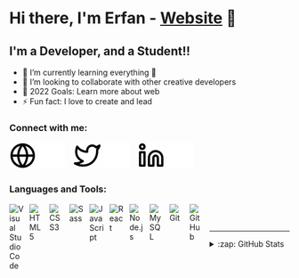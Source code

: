 # Hi there, I'm Erfan - [Website] 👋

## I'm a Developer, and a Student!!

- 🌱 I’m currently learning everything 🤣
- 👯 I’m looking to collaborate with other creative developers
- 🥅 2022 Goals: Learn more about web
- ⚡ Fun fact: I love to create and lead

### Connect with me:

[![website](./img/globe-light.svg)](https://ernateghi.ir#gh-dark-mode-only)
[![website](./img/globe-dark.svg)](https://ernateghi.ir#gh-light-mode-only)
&nbsp;&nbsp;
[![website](./img/twitter-light.svg)](https://twitter.com/EBaygi#gh-dark-mode-only)
[![website](./img/twitter-dark.svg)](https://twitter.com/EBaygi#gh-light-mode-only)
&nbsp;&nbsp;
[![website](./img/linkedin-light.svg)](https://www.linkedin.com/in/er-nateghi-09a062250/#gh-dark-mode-only)
[![website](./img/linkedin-dark.svg)](https://www.linkedin.com/in/er-nateghi-09a062250/#gh-light-mode-only)

### Languages and Tools:

[<img align="left" alt="Visual Studio Code" width="26px" src="https://cdn.jsdelivr.net/gh/devicons/devicon/icons/vscode/vscode-original.svg" style="padding-right:10px;" />][website]
[<img align="left" alt="HTML5" width="26px" src="https://cdn.jsdelivr.net/gh/devicons/devicon/icons/html5/html5-original.svg" style="padding-right:10px;" />][website]
[<img align="left" alt="CSS3" width="26px" src="https://cdn.jsdelivr.net/gh/devicons/devicon/icons/css3/css3-original.svg" style="padding-right:10px;" />][website]
[<img align="left" alt="Sass" width="26px" src="https://cdn.jsdelivr.net/gh/devicons/devicon/icons/sass/sass-original.svg" style="padding-right:10px;" />][website]
[<img align="left" alt="JavaScript" width="26px" src="https://cdn.jsdelivr.net/gh/devicons/devicon/icons/javascript/javascript-original.svg" style="padding-right:10px;" />][website]
[<img align="left" alt="React" width="26px" src="https://cdn.jsdelivr.net/gh/devicons/devicon/icons/react/react-original.svg" style="padding-right:10px;" />][website]
[<img align="left" alt="Node.js" width="26px" src="https://cdn.jsdelivr.net/gh/devicons/devicon/icons/nodejs/nodejs-original.svg" style="padding-right:10px;" />][website]
[<img align="left" alt="MySQL" width="26px" src="https://cdn.jsdelivr.net/gh/devicons/devicon/icons/mysql/mysql-original.svg" style="padding-right:10px;" />][website]
[<img align="left" alt="Git" width="26px" src="https://cdn.jsdelivr.net/gh/devicons/devicon/icons/git/git-original.svg" style="padding-right:10px;" />][website]
[<img align="left" alt="GitHub" width="26px" src="https://user-images.githubusercontent.com/3369400/139447912-e0f43f33-6d9f-45f8-be46-2df5bbc91289.png" style="padding-right:10px;" />][website]

<br />
<br />

---

<details>
  <summary>:zap: GitHub Stats</summary>

  <img align="left" alt="codeSTACKr's GitHub Stats" src="https://github-readme-stats.vercel.app/api?username=Erfan2079&show_icons=true&hide_border=false&title_color=ff652f&icon_color=FFE400&bg_color=09131B&text_color=ffffff&border_color=0c1a25" />

</details>

[website]: https://Ernateghi.ir
[twitter]: https://twitter.com/EBaygi
[linkedin]: https://www.linkedin.com/in/er-nateghi-09a062250/
